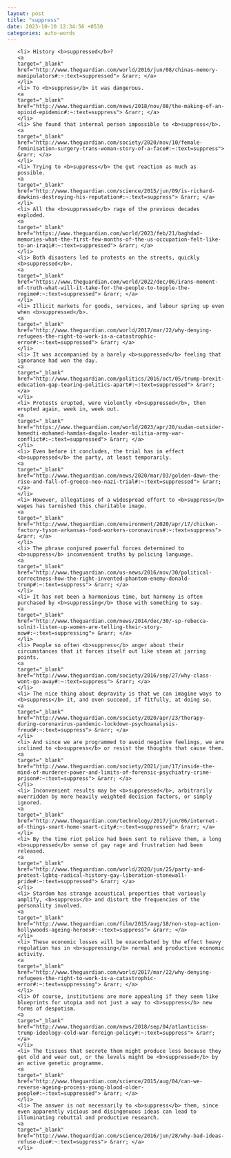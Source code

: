 ```yaml
---
layout: post
title: "suppress"
date: 2023-10-10 12:34:56 +0530
categories: auto-words
---
```

<ol>

    <li> History <b>suppressed</b>?
    <a 
    target="_blank" 
    href="http://www.theguardian.com/world/2016/jun/08/chinas-memory-manipulators#:~:text=suppressed"> &rarr; </a>
    </li>
    <li> To <b>suppress</b> it was dangerous.
    <a 
    target="_blank" 
    href="http://www.theguardian.com/news/2018/nov/08/the-making-of-an-opioid-epidemic#:~:text=suppress"> &rarr; </a>
    </li>
    <li> She found that internal person impossible to <b>suppress</b>.
    <a 
    target="_blank" 
    href="http://www.theguardian.com/society/2020/nov/10/female-feminisation-surgery-trans-woman-story-of-a-face#:~:text=suppress"> &rarr; </a>
    </li>
    <li> Trying to <b>suppress</b> the gut reaction as much as possible.
    <a 
    target="_blank" 
    href="http://www.theguardian.com/science/2015/jun/09/is-richard-dawkins-destroying-his-reputation#:~:text=suppress"> &rarr; </a>
    </li>
    <li> All the <b>suppressed</b> rage of the previous decades exploded.
    <a 
    target="_blank" 
    href="https://www.theguardian.com/world/2023/feb/21/baghdad-memories-what-the-first-few-months-of-the-us-occupation-felt-like-to-an-iraqi#:~:text=suppressed"> &rarr; </a>
    </li>
    <li> Both disasters led to protests on the streets, quickly <b>suppressed</b>.
    <a 
    target="_blank" 
    href="https://www.theguardian.com/world/2022/dec/06/irans-moment-of-truth-what-will-it-take-for-the-people-to-topple-the-regime#:~:text=suppressed"> &rarr; </a>
    </li>
    <li> Illicit markets for goods, services, and labour spring up even when <b>suppressed</b>.
    <a 
    target="_blank" 
    href="http://www.theguardian.com/world/2017/mar/22/why-denying-refugees-the-right-to-work-is-a-catastrophic-error#:~:text=suppressed"> &rarr; </a>
    </li>
    <li> It was accompanied by a barely <b>suppressed</b> feeling that ignorance had won the day.
    <a 
    target="_blank" 
    href="http://www.theguardian.com/politics/2016/oct/05/trump-brexit-education-gap-tearing-politics-apart#:~:text=suppressed"> &rarr; </a>
    </li>
    <li> Protests erupted, were violently <b>suppressed</b>, then erupted again, week in, week out.
    <a 
    target="_blank" 
    href="https://www.theguardian.com/world/2023/apr/20/sudan-outsider-hemedti-mohamed-hamdan-dagalo-leader-militia-army-war-conflict#:~:text=suppressed"> &rarr; </a>
    </li>
    <li> Even before it concludes, the trial has in effect <b>suppressed</b> the party, at least temporarily.
    <a 
    target="_blank" 
    href="http://www.theguardian.com/news/2020/mar/03/golden-dawn-the-rise-and-fall-of-greece-neo-nazi-trial#:~:text=suppressed"> &rarr; </a>
    </li>
    <li> However, allegations of a widespread effort to <b>suppress</b> wages has tarnished this charitable image.
    <a 
    target="_blank" 
    href="http://www.theguardian.com/environment/2020/apr/17/chicken-factory-tyson-arkansas-food-workers-coronavirus#:~:text=suppress"> &rarr; </a>
    </li>
    <li> The phrase conjured powerful forces determined to <b>suppress</b> inconvenient truths by policing language.
    <a 
    target="_blank" 
    href="http://www.theguardian.com/us-news/2016/nov/30/political-correctness-how-the-right-invented-phantom-enemy-donald-trump#:~:text=suppress"> &rarr; </a>
    </li>
    <li> It has not been a harmonious time, but harmony is often purchased by <b>suppressing</b> those with something to say.
    <a 
    target="_blank" 
    href="http://www.theguardian.com/news/2014/dec/30/-sp-rebecca-solnit-listen-up-women-are-telling-their-story-now#:~:text=suppressing"> &rarr; </a>
    </li>
    <li> People so often <b>suppress</b> anger about their circumstances that it forces itself out like steam at jarring points.
    <a 
    target="_blank" 
    href="http://www.theguardian.com/society/2016/sep/27/why-class-wont-go-away#:~:text=suppress"> &rarr; </a>
    </li>
    <li> The nice thing about depravity is that we can imagine ways to <b>suppress</b> it, and even succeed, if fitfully, at doing so.
    <a 
    target="_blank" 
    href="http://www.theguardian.com/society/2020/apr/23/therapy-during-coronavirus-pandemic-lockdown-psychoanalysis-freud#:~:text=suppress"> &rarr; </a>
    </li>
    <li> And since we are programmed to avoid negative feelings, we are inclined to <b>suppress</b> or resist the thoughts that cause them.
    <a 
    target="_blank" 
    href="http://www.theguardian.com/society/2021/jun/17/inside-the-mind-of-murderer-power-and-limits-of-forensic-psychiatry-crime-prison#:~:text=suppress"> &rarr; </a>
    </li>
    <li> Inconvenient results may be <b>suppressed</b>, arbitrarily overridden by more heavily weighted decision factors, or simply ignored.
    <a 
    target="_blank" 
    href="http://www.theguardian.com/technology/2017/jun/06/internet-of-things-smart-home-smart-city#:~:text=suppressed"> &rarr; </a>
    </li>
    <li> By the time riot police had been sent to relieve them, a long <b>suppressed</b> sense of gay rage and frustration had been released.
    <a 
    target="_blank" 
    href="http://www.theguardian.com/world/2020/jun/25/party-and-protest-lgbtq-radical-history-gay-liberation-stonewall-pride#:~:text=suppressed"> &rarr; </a>
    </li>
    <li> Stardom has strange acoustical properties that variously amplify, <b>suppress</b> and distort the frequencies of the personality involved.
    <a 
    target="_blank" 
    href="http://www.theguardian.com/film/2015/aug/18/non-stop-action-hollywoods-ageing-heroes#:~:text=suppress"> &rarr; </a>
    </li>
    <li> These economic losses will be exacerbated by the effect heavy regulation has in <b>suppressing</b> normal and productive economic activity.
    <a 
    target="_blank" 
    href="http://www.theguardian.com/world/2017/mar/22/why-denying-refugees-the-right-to-work-is-a-catastrophic-error#:~:text=suppressing"> &rarr; </a>
    </li>
    <li> Of course, institutions are more appealing if they seem like blueprints for utopia and not just a way to <b>suppress</b> new forms of despotism.
    <a 
    target="_blank" 
    href="http://www.theguardian.com/news/2018/sep/04/atlanticism-trump-ideology-cold-war-foreign-policy#:~:text=suppress"> &rarr; </a>
    </li>
    <li> The tissues that secrete them might produce less because they get old and wear out, or the levels might be <b>suppressed</b> by an active genetic programme.
    <a 
    target="_blank" 
    href="http://www.theguardian.com/science/2015/aug/04/can-we-reverse-ageing-process-young-blood-older-people#:~:text=suppressed"> &rarr; </a>
    </li>
    <li> The answer is not necessarily to <b>suppress</b> them, since even apparently vicious and disingenuous ideas can lead to illuminating rebuttal and productive research.
    <a 
    target="_blank" 
    href="http://www.theguardian.com/science/2016/jun/28/why-bad-ideas-refuse-die#:~:text=suppress"> &rarr; </a>
    </li>